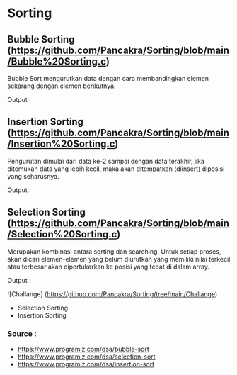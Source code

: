 # Sorting 

## Bubble Sorting (https://github.com/Pancakra/Sorting/blob/main/Bubble%20Sorting.c)
Bubble Sort mengurutkan data dengan cara membandingkan elemen sekarang dengan elemen berikutnya.

Output : 

## Insertion Sorting (https://github.com/Pancakra/Sorting/blob/main/Insertion%20Sorting.c)
Pengurutan dimulai dari data ke-2 sampai dengan data terakhir, jika ditemukan data yang lebih kecil, maka akan ditempatkan (diinsert) diposisi yang seharusnya.

Output : 

## Selection Sorting (https://github.com/Pancakra/Sorting/blob/main/Selection%20Sorting.c)
Merupakan kombinasi antara sorting dan searching. Untuk setiap proses, akan dicari elemen-elemen yang belum diurutkan yang memiliki nilai terkecil atau terbesar akan dipertukarkan ke posisi yang tepat di dalam array.

Output : 

![Challange] (https://github.com/Pancakra/Sorting/tree/main/Challange)
+ Selection Sorting
+ Insertion Sorting


### Source : 
* https://www.programiz.com/dsa/bubble-sort
* https://www.programiz.com/dsa/selection-sort
* https://www.programiz.com/dsa/insertion-sort
